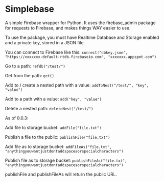 # Simplebase
A simple Firebase wrapper for Python.
It uses the firebase_admin package for requests to Firebase, and makes things WAY easier to use.

To use the package, you must have Realtime Database and Storage enabled and a private key, stored in a JSON file.

You can connect to Firebase like this:
`connect("dbkey.json", "https://xxxxxxx-default-rtdb.firebaseio.com", "xxxxxxx.appspot.com")`

Go to a path:
`refdb("/test/")`

Get from the path:
`get()`

Add to / create a nested path with a value:
`addToNest("/test/", "key", "value")`

Add to a path with a value:
`add("key", "value")`

Delete a nested path:
`deleteNest("/test/")`

As of 0.0.3:

Add file to storage bucket:
`addFile("file.txt")`

Publish a file to the public:
`publishFile("file.txt")`

Add file as to storage bucket:
`addFileAs("file.txt", "anythingyouwantjustdontaddspacesorspecialcharacters")`

Publish file as to storage bucket:
`publishFileAs("file.txt", "anythingyouwantjustdontaddspacesorspecialcharacters")`

publishFile and publishFileAs will return the public URL.
